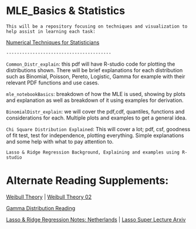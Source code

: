 # MLE_Basics & Statistics

`This will be a repository focusing on techniques and visualization to help assist in learning each task:`

[Numerical Techniques for Statisticians](https://gbiomed.kuleuven.be/english/research/50000687/50000696/geertverbeke/cursuskort/optimcourse.pdf)

`----------------------------------------`

`Common_Distr_explain`: this pdf will have R-studio code for plotting the distributions shown. There will be brief explanations for each distribution such as Binomial, Poisson, Pereto, Logistic, Gamma for example with their relevant PDF functions and use cases.

`mle_notebookBasics`: breakdown of how the MLE is used, showing by plots and explanation as well as breakdown of it using examples for derivation.

`BinomialDistr_explain`: we will cover the pdf,cdf, quantiles, functions and considerations for each. Multiple plots and examples to get a general idea.

`Chi Square Distribution Explained`: This will cover a lot; pdf, csf, goodness of fit test, test for independence, plotting everything. Simple explanations and some help with what to pay attention to. 

`Lasso & Ridge Regression Background, Explaining and examples using R-studio`

# Alternate Reading Supplements:

[Weibull Theory](https://www.sciencedirect.com/topics/materials-science/weibull-distribution) | [Weibull Theory 02](https://web.cortland.edu/matresearch/WeibAssumpSTART.pdf)

[Gamma Distribution Reading](https://www.sciencedirect.com/topics/engineering/gamma-distribution)

[Lasso & Ridge Regression Notes: Netherlands](http://www.few.vu.nl/~wvanwie/Courses/HighdimensionalDataAnalysis/WNvanWieringen_HDDA_Lecture234_RidgeRegression_20182019.pdf) | [Lasso Super Lecture Arxiv](https://arxiv.org/pdf/1509.09169;Lecture)
